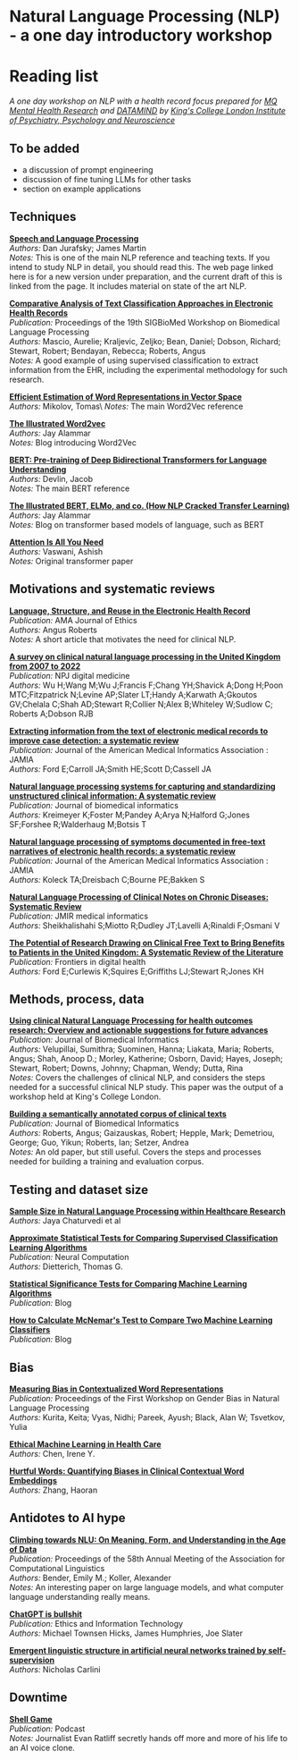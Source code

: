 # Natural Language Processing (NLP) - a one day introductory workshop<a name="top"/>
# Reading list

*A one day workshop on NLP with a health record focus prepared for [MQ Mental Health Research](https://www.mqmentalhealth.org/) and [DATAMIND](https://datamind.org.uk/) by [King's College London Institute of Psychiatry, Psychology and Neuroscience](https://www.kcl.ac.uk/ioppn)*


## To be added
- a discussion of prompt engineering
- discussion of fine tuning LLMs for other tasks
- section on example applications

## Techniques

**[Speech and Language Processing](https://web.stanford.edu/~jurafsky/slp3/)**\
*Authors:* Dan Jurafsky; James Martin\
*Notes:* This is one of the main NLP reference and teaching texts. If you intend to study NLP in detail, you should read this. The web page linked here is for a new version under preparation, and the current draft of this is linked from the page. It includes material on state of the art NLP.

**[Comparative Analysis of Text Classification Approaches in Electronic Health Records](https://aclanthology.org/2020.bionlp-1.9/)**\
*Publication:* Proceedings of the 19th SIGBioMed Workshop on Biomedical Language Processing\
*Authors:* Mascio, Aurelie; Kraljevic, Zeljko; Bean, Daniel; Dobson, Richard; Stewart, Robert; Bendayan, Rebecca; Roberts, Angus\
*Notes:* A good example of using supervised classification to extract information from the EHR, including the experimental methodology for such research.

**[Efficient Estimation of Word Representations in Vector Space](https://arxiv.org/abs/1301.3781)**\
*Authors:* Mikolov, Tomas\ 
*Notes:* The main Word2Vec reference

**[The Illustrated Word2vec](https://jalammar.github.io/illustrated-word2vec/)**\
*Authors:* Jay Alammar \
*Notes:* Blog introducing Word2Vec

**[BERT: Pre-training of Deep Bidirectional Transformers for Language Understanding](https://arxiv.org/abs/1810.04805)**\
*Authors:* Devlin, Jacob\
*Notes:* The main BERT reference

**[The Illustrated BERT, ELMo, and co. (How NLP Cracked Transfer Learning)](https://jalammar.github.io/illustrated-bert/)**\
*Authors:* Jay Alammar\
*Notes:* Blog on transformer based models of language, such as BERT

**[Attention Is All You Need](https://arxiv.org/abs/1706.03762)**\
*Authors:* Vaswani, Ashish\
*Notes:* Original transformer paper

## Motivations and systematic reviews

**[Language, Structure, and Reuse in the Electronic Health Record](https://journalofethics.ama-assn.org/article/language-structure-and-reuse-electronic-health-record/2017-03)**\
*Publication:* AMA Journal of Ethics\
*Authors:* Angus Roberts\
*Notes:* A short article that motivates the need for clinical NLP.

**[A survey on clinical natural language processing in the United Kingdom from 2007 to 2022](https://pmc.ncbi.nlm.nih.gov/articles/PMC9770568/)**\
*Publication:* NPJ digital medicine\
*Authors:* Wu H;Wang M;Wu J;Francis F;Chang YH;Shavick A;Dong H;Poon MTC;Fitzpatrick N;Levine AP;Slater LT;Handy A;Karwath A;Gkoutos GV;Chelala C;Shah AD;Stewart R;Collier N;Alex B;Whiteley W;Sudlow C; Roberts A;Dobson RJB

**[Extracting information from the text of electronic medical records to improve case detection: a systematic review](https://pmc.ncbi.nlm.nih.gov/articles/PMC4997034/)**\
*Publication:* Journal of the American Medical Informatics Association : JAMIA\
*Authors:* Ford E;Carroll JA;Smith HE;Scott D;Cassell JA

**[Natural language processing systems for capturing and standardizing unstructured clinical information: A systematic review](https://www.sciencedirect.com/science/article/pii/S1532046417301685?via%3Dihub)**\
*Publication:* Journal of biomedical informatics\
*Authors:* Kreimeyer K;Foster M;Pandey A;Arya N;Halford G;Jones SF;Forshee R;Walderhaug M;Botsis T

**[Natural language processing of symptoms documented in free-text narratives of electronic health records: a systematic review](https://pmc.ncbi.nlm.nih.gov/articles/PMC6657282/)**\
*Publication:* Journal of the American Medical Informatics Association : JAMIA\
*Authors:* Koleck TA;Dreisbach C;Bourne PE;Bakken S

**[Natural Language Processing of Clinical Notes on Chronic Diseases: Systematic Review](https://pmc.ncbi.nlm.nih.gov/articles/PMC6528438/)**\
*Publication:* JMIR medical informatics\
*Authors:* Sheikhalishahi S;Miotto R;Dudley JT;Lavelli A;Rinaldi F;Osmani V

**[The Potential of Research Drawing on Clinical Free Text to Bring Benefits to Patients in the United Kingdom: A Systematic Review of the Literature](https://pmc.ncbi.nlm.nih.gov/articles/PMC8521813/)**\
*Publication:* Frontiers in digital health\
*Authors:* Ford E;Curlewis K;Squires E;Griffiths LJ;Stewart R;Jones KH

## Methods, process, data

**[Using clinical Natural Language Processing for health outcomes research: Overview and actionable suggestions for future advances](https://www.sciencedirect.com/science/article/pii/S1532046418302016?via%3Dihub)**\
*Publication:* Journal of Biomedical Informatics\
*Authors:* Velupillai, Sumithra; Suominen, Hanna; Liakata, Maria; Roberts, Angus; Shah, Anoop D.; Morley, Katherine; Osborn, David; Hayes, Joseph; Stewart, Robert; Downs, Johnny; Chapman, Wendy; Dutta, Rina\
*Notes:* Covers the challenges of clinical NLP, and considers the steps needed for a successful clinical NLP study. This paper was the output of a workshop held at King's College London.

**[Building a semantically annotated corpus of clinical texts](https://www.sciencedirect.com/science/article/pii/S1532046409000069?via%3Dihub)**\
*Publication:* Journal of Biomedical Informatics\
*Authors:* Roberts, Angus; Gaizauskas, Robert; Hepple, Mark; Demetriou, George; Guo, Yikun; Roberts, Ian; Setzer, Andrea\
*Notes:* An old paper, but still useful. Covers the steps and processes needed for building a training and evaluation corpus.

## Testing and dataset size

**[Sample Size in Natural Language Processing within Healthcare Research](https://arxiv.org/pdf/2309.02237)**\
*Authors:* Jaya Chaturvedi et al 

**[Approximate Statistical Tests for Comparing Supervised Classification Learning Algorithms](https://pubmed.ncbi.nlm.nih.gov/9744903/)**\
*Publication:* Neural Computation\
*Authors:* Dietterich, Thomas G.

**[Statistical Significance Tests for Comparing Machine Learning Algorithms](https://machinelearningmastery.com/statistical-significance-tests-for-comparing-machine-learning-algorithms/)**\
*Publication:* Blog

**[How to Calculate McNemar's Test to Compare Two Machine Learning Classifiers](https://machinelearningmastery.com/mcnemars-test-for-machine-learning/)**\
*Publication:* Blog

## Bias

**[Measuring Bias in Contextualized Word Representations](https://aclanthology.org/W19-3823/)**\
*Publication:* Proceedings of the First Workshop on Gender Bias in Natural Language Processing\
*Authors:* Kurita, Keita; Vyas, Nidhi; Pareek, Ayush; Black, Alan W; Tsvetkov, Yulia

**[Ethical Machine Learning in Health Care](https://www.annualreviews.org/content/journals/10.1146/annurev-biodatasci-092820-114757)**\
*Authors:* Chen, Irene Y.

**[Hurtful Words: Quantifying Biases in Clinical Contextual Word Embeddings](https://arxiv.org/abs/2003.11515)**\
*Authors:* Zhang, Haoran

## Antidotes to AI hype

**[Climbing towards NLU: On Meaning, Form, and Understanding in the Age of Data](https://aclanthology.org/2020.acl-main.463/)**\
*Publication:* Proceedings of the 58th Annual Meeting of the Association for Computational Linguistics\
*Authors:* Bender, Emily M.; Koller, Alexander\
*Notes:* An interesting paper on large language models, and what computer language understanding really means.

**[ChatGPT is bullshit](https://link.springer.com/article/10.1007/s10676-024-09775-5)**\
*Publication:* Ethics and Information Technology\
*Authors:* Michael Townsen Hicks, James Humphries, Joe Slater

**[Emergent linguistic structure in artificial neural networks trained by self-supervision](https://www.pnas.org/doi/full/10.1073/pnas.1907367117)**\
*Authors:* Nicholas Carlini


## Downtime

**[Shell Game](https://castbox.fm/vb/734885305)**\
*Publication:* Podcast\
*Notes:* Journalist Evan Ratliff secretly hands off more and more of his life to an AI voice clone.





